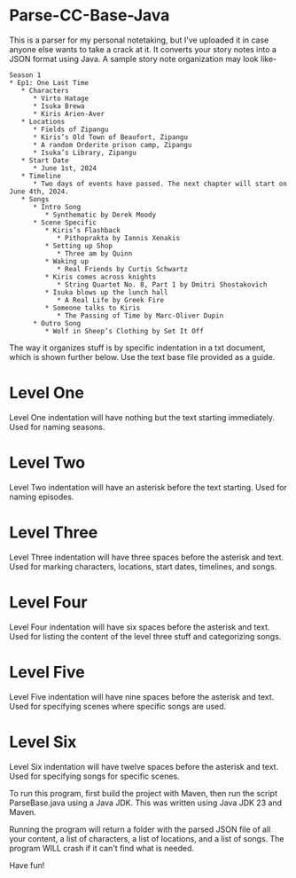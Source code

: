 # Parse-CC-Base-Java

This is a parser for my personal notetaking, but I've uploaded it in case anyone else wants to take a crack at it. It 
converts your story notes into a JSON format using Java. A sample story note organization may look like-

```
Season 1
* Ep1: One Last Time
   * Characters
      * Virto Hatage
      * Isuka Brewa
      * Kiris Arien-Aver
   * Locations
      * Fields of Zipangu
      * Kiris’s Old Town of Beaufort, Zipangu
      * A random Orderite prison camp, Zipangu
      * Isuka’s Library, Zipangu
   * Start Date
      * June 1st, 2024
   * Timeline
      * Two days of events have passed. The next chapter will start on June 4th, 2024. 
   * Songs
      * Intro Song
         * Synthematic by Derek Moody
      * Scene Specific
         * Kiris’s Flashback
            * Pithoprakta by Iannis Xenakis
         * Setting up Shop
            * Three am by Quinn
         * Waking up
            * Real Friends by Curtis Schwartz
         * Kiris comes across knights
            * String Quartet No. 8, Part 1 by Dmitri Shostakovich
         * Isuka blows up the lunch hall
            * A Real Life by Greek Fire
         * Someone talks to Kiris
            * The Passing of Time by Marc-Oliver Dupin
      * Outro Song
         * Wolf in Sheep’s Clothing by Set It Off
```

The way it organizes stuff is by specific indentation in a txt document, which is shown further below. Use the text base 
file provided as a guide.

# Level One

Level One indentation will have nothing but the text starting immediately. Used for naming seasons.

# Level Two

Level Two indentation will have an asterisk before the text starting. Used for naming episodes.

# Level Three

Level Three indentation will have three spaces before the asterisk and text. Used for marking characters, locations, 
start dates, timelines, and songs.

# Level Four

Level Four indentation will have six spaces before the asterisk and text. Used for listing the content of the level 
three stuff and categorizing songs.

# Level Five

Level Five indentation will have nine spaces before the asterisk and text. Used for specifying scenes where specific 
songs are used.

# Level Six

Level Six indentation will have twelve spaces before the asterisk and text. Used for specifying songs for specific 
scenes.

To run this program, first build the project with Maven, then run the script ParseBase.java using a Java JDK. This was 
written using Java JDK 23 and Maven.

Running the program will return a folder with the parsed JSON file of all your content, a list of characters, a list of 
locations, and a list of songs. The program WILL crash if it can't find what is needed.

Have fun!
